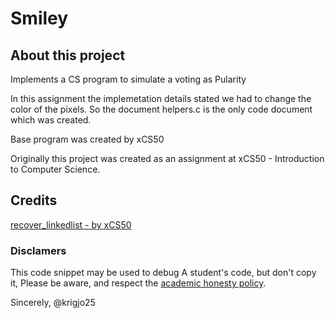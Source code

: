 # Smiley

## About this project

Implements a CS program to simulate a voting as Pularity

In this assignment the implemetation details stated we had to change the color of the pixels.
So the document helpers.c is the only code document which was created.

Base program was created by xCS50

Originally this project was created as an
assignment at xCS50 - Introduction to Computer Science. 

##  Credits

[recover_linkedlist - by xCS50]()

###  Disclamers

This code snippet may be used to debug
A student's code, but don't copy it,
Please be aware, and respect the [academic honesty policy](https://cs50.harvard.edu/x/2023/honesty/).

Sincerely,
@krigjo25
